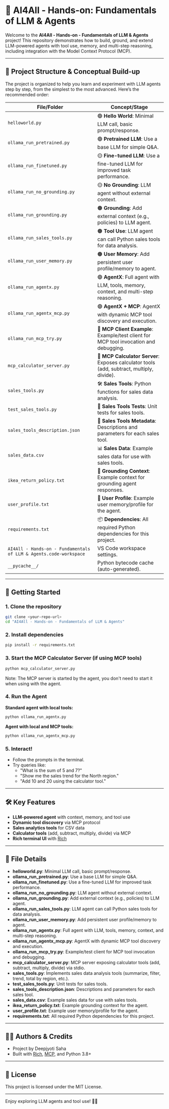# 🤖 AI4All - Hands-on: Fundamentals of LLM & Agents

Welcome to the **AI4All - Hands-on - Fundamentals of LLM & Agents** project! This repository demonstrates how to build, ground, and extend LLM-powered agents with tool use, memory, and multi-step reasoning, including integration with the Model Context Protocol (MCP).

---


## 📂 Project Structure & Conceptual Build-up

The project is organized to help you learn and experiment with LLM agents step by step, from the simplest to the most advanced. Here’s the recommended order:

| File/Folder                        | Concept/Stage                                                                                 |
|------------------------------------|----------------------------------------------------------------------------------------------|
| `helloworld.py`                    | 🟢 **Hello World**: Minimal LLM call, basic prompt/response.                                 |
| `ollama_run_pretrained.py`         | 🟢 **Pretrained LLM**: Use a base LLM for simple Q&A.                                        |
| `ollama_run_finetuned.py`          | 🟡 **Fine-tuned LLM**: Use a fine-tuned LLM for improved task performance.                   |
| `ollama_run_no_grounding.py`       | 🟡 **No Grounding**: LLM agent without external context.                                     |
| `ollama_run_grounding.py`          | 🟠 **Grounding**: Add external context (e.g., policies) to LLM agent.                        |
| `ollama_run_sales_tools.py`        | 🟠 **Tool Use**: LLM agent can call Python sales tools for data analysis.                    |
| `ollama_run_user_memory.py`        | 🟠 **User Memory**: Add persistent user profile/memory to agent.                             |
| `ollama_run_agentx.py`             | 🟣 **AgentX**: Full agent with LLM, tools, memory, context, and multi-step reasoning.        |
| `ollama_run_agentx_mcp.py`         | 🟣 **AgentX + MCP**: AgentX with dynamic MCP tool discovery and execution.                   |
| `ollama_run_mcp_try.py`            | 🧪 **MCP Client Example**: Example/test client for MCP tool invocation and debugging.         |
| `mcp_calculator_server.py`         | 🧮 **MCP Calculator Server**: Exposes calculator tools (add, subtract, multiply, divide).    |
| `sales_tools.py`                   | 🛠️ **Sales Tools**: Python functions for sales data analysis.                               |
| `test_sales_tools.py`              | 🧪 **Sales Tools Tests**: Unit tests for sales tools.                                        |
| `sales_tools_description.json`     | 📝 **Sales Tools Metadata**: Descriptions and parameters for each sales tool.                |
| `sales_data.csv`                   | 📊 **Sales Data**: Example sales data for use with sales tools.                              |
| `ikea_return_policy.txt`           | 📄 **Grounding Context**: Example context for grounding agent responses.                     |
| `user_profile.txt`                 | 👤 **User Profile**: Example user memory/profile for the agent.                              |
| `requirements.txt`                 | 📦 **Dependencies**: All required Python dependencies for this project.                      |
| `AI4All - Hands-on - Fundamentals of LLM & Agents.code-workspace` | VS Code workspace settings.                             |
| `__pycache__/`                     | Python bytecode cache (auto-generated).                                                      |


---

## 🚀 Getting Started

### 1. Clone the repository
```bash
git clone <your-repo-url>
cd "AI4All - Hands-on - Fundamentals of LLM & Agents"
```

### 2. Install dependencies
```bash
pip install -r requirements.txt
```

### 3. Start the MCP Calculator Server (if using MCP tools)
```bash
python mcp_calculator_server.py
```
Note: The MCP server is started by the agent, you don't need to start it when using with the agent.

### 4. Run the Agent
 **Standard agent with local tools:**
  ```bash
  python ollama_run_agentx.py
  ```
 **Agent with local and MCP tools:**
  ```bash
  python ollama_run_agentx_mcp.py
  ```

### 5. Interact!
- Follow the prompts in the terminal.
- Try queries like:
  - "What is the sum of 5 and 7?"
  - "Show me the sales trend for the North region."
  - "Add 10 and 20 using the calculator tool."

---

## 🛠️ Key Features
- **LLM-powered agent** with context, memory, and tool use
- **Dynamic tool discovery** via MCP protocol
- **Sales analytics tools** for CSV data
- **Calculator tools** (add, subtract, multiply, divide) via MCP
- **Rich terminal UI** with [Rich](https://github.com/Textualize/rich)

---


## 📄 File Details

- **helloworld.py**: Minimal LLM call, basic prompt/response.
- **ollama_run_pretrained.py**: Use a base LLM for simple Q&A.
- **ollama_run_finetuned.py**: Use a fine-tuned LLM for improved task performance.
- **ollama_run_no_grounding.py**: LLM agent without external context.
- **ollama_run_grounding.py**: Add external context (e.g., policies) to LLM agent.
- **ollama_run_sales_tools.py**: LLM agent can call Python sales tools for data analysis.
- **ollama_run_user_memory.py**: Add persistent user profile/memory to agent.
- **ollama_run_agentx.py**: Full agent with LLM, tools, memory, context, and multi-step reasoning.
- **ollama_run_agentx_mcp.py**: AgentX with dynamic MCP tool discovery and execution.
- **ollama_run_mcp_try.py**: Example/test client for MCP tool invocation and debugging.
- **mcp_calculator_server.py**: MCP server exposing calculator tools (add, subtract, multiply, divide) via stdio.
- **sales_tools.py**: Implements sales data analysis tools (summarize, filter, trend, total by region, etc.).
- **test_sales_tools.py**: Unit tests for sales tools.
- **sales_tools_description.json**: Descriptions and parameters for each sales tool.
- **sales_data.csv**: Example sales data for use with sales tools.
- **ikea_return_policy.txt**: Example grounding context for the agent.
- **user_profile.txt**: Example user memory/profile for the agent.
- **requirements.txt**: All required Python dependencies for this project.

---

## 🧑‍💻 Authors & Credits
- Project by Deepjyoti Saha
- Built with [Rich](https://github.com/Textualize/rich), [MCP](https://github.com/microsoft/mcp), and Python 3.8+

---

## 📜 License
This project is licensed under the MIT License.

---

Enjoy exploring LLM agents and tool use! 🤖✨

